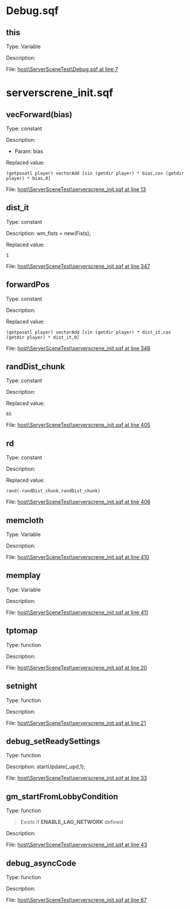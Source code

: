 # Debug.sqf

## this

Type: Variable

Description: 


File: [host\ServerSceneTest\Debug.sqf at line 7](../../../Src/host/ServerSceneTest/Debug.sqf#L7)
# serverscrene_init.sqf

## vecForward(bias)

Type: constant

Description: 
- Param: bias

Replaced value:
```sqf
(getposatl player) vectorAdd [sin (getdir player) * bias,cos (getdir player) * bias,0]
```
File: [host\ServerSceneTest\serverscrene_init.sqf at line 13](../../../Src/host/ServerSceneTest/serverscrene_init.sqf#L13)
## dist_it

Type: constant

Description: wm_fists = new(Fists);


Replaced value:
```sqf
1
```
File: [host\ServerSceneTest\serverscrene_init.sqf at line 347](../../../Src/host/ServerSceneTest/serverscrene_init.sqf#L347)
## forwardPos

Type: constant

Description: 


Replaced value:
```sqf
(getposatl player) vectorAdd [sin (getdir player) * dist_it,cos (getdir player) * dist_it,0]
```
File: [host\ServerSceneTest\serverscrene_init.sqf at line 348](../../../Src/host/ServerSceneTest/serverscrene_init.sqf#L348)
## randDist_chunk

Type: constant

Description: 


Replaced value:
```sqf
65
```
File: [host\ServerSceneTest\serverscrene_init.sqf at line 405](../../../Src/host/ServerSceneTest/serverscrene_init.sqf#L405)
## rd

Type: constant

Description: 


Replaced value:
```sqf
rand(-randDist_chunk,randDist_chunk)
```
File: [host\ServerSceneTest\serverscrene_init.sqf at line 406](../../../Src/host/ServerSceneTest/serverscrene_init.sqf#L406)
## memcloth

Type: Variable

Description: 


File: [host\ServerSceneTest\serverscrene_init.sqf at line 410](../../../Src/host/ServerSceneTest/serverscrene_init.sqf#L410)
## memplay

Type: Variable

Description: 


File: [host\ServerSceneTest\serverscrene_init.sqf at line 411](../../../Src/host/ServerSceneTest/serverscrene_init.sqf#L411)
## tptomap

Type: function

Description: 


File: [host\ServerSceneTest\serverscrene_init.sqf at line 20](../../../Src/host/ServerSceneTest/serverscrene_init.sqf#L20)
## setnight

Type: function

Description: 


File: [host\ServerSceneTest\serverscrene_init.sqf at line 21](../../../Src/host/ServerSceneTest/serverscrene_init.sqf#L21)
## debug_setReadySettings

Type: function

Description: startUpdate(_upd,1);


File: [host\ServerSceneTest\serverscrene_init.sqf at line 33](../../../Src/host/ServerSceneTest/serverscrene_init.sqf#L33)
## gm_startFromLobbyCondition

Type: function

> Exists if **ENABLE_LAG_NETWORK** defined

Description: 


File: [host\ServerSceneTest\serverscrene_init.sqf at line 43](../../../Src/host/ServerSceneTest/serverscrene_init.sqf#L43)
## debug_asyncCode

Type: function

Description: 


File: [host\ServerSceneTest\serverscrene_init.sqf at line 67](../../../Src/host/ServerSceneTest/serverscrene_init.sqf#L67)
